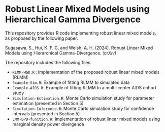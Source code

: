 # Robust Linear Mixed Models using Hierarchical Gamma Divergence

This repository provides R code implementing robust linear mixed models, as proposed by the following paper.

Sugasawa, S., Hui, K. F. C. and Welsh, A. H. (2024). Robust Linear Mixed Models using Hierarchical Gamma-Divergence. *(arXiv)* 

The repository includes the following files.

- `RLMM-HGD.R` : Implementation of the proposed robust linear mixed models (RLMM) 
- `Example-Sim.R`: Example of fitting RLMM to simulated data
- `Example-AIDS.R`: Example of fitting RLMM to a multi-center AIDS cohort study
- `Simulation-Estimation.R`: Monte Carlo simulation study for parameter estimation (presented in Section 5)
- `Simulation-Inference.R`: Monte Carlo simulation study for confidence intervals (presented in Section 5)
- `LMM-DPD-function.R`: Implementation of robust linear mixed models using marginal density power divergence 
